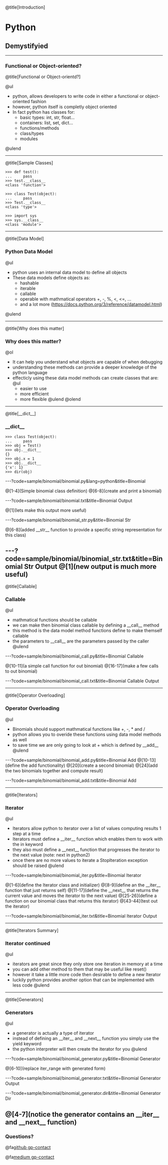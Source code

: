 @title[Introduction]

# Python
## Demystifyied

---

### Functional or Object-oriented?

@title[Functional or Object-orientd?]

@ul

- python, allows developers to write code in either a functional or object-oriented fashion
- however, python itself is completly object oriented
- In fact python has classes for:
    - basic types: int, str, float...
    - containers: list, set, dict...
    - functions/methods
    - class/types
    - modules

@ulend

---

@title[Sample Classes]

```[python]
>>> def test():
...     pass
>>> test.__class__
<class 'function'>
```

```[python]
>>> class Test(object):
...     pass
>>> Test.__class__
<class 'type'>
```

```[python]
>>> import sys
>>> sys.__class__
<class 'module'>
```
---

@title[Data Model]

### Python Data Model

@ul

- python uses an internal data model to define all objects
- These data models define objects as:
    - hashable
    - iterable
    - callable
    - operable with mathmatical operators +, -, %, <, <=, ...
    - and a lot more (https://docs.python.org/3/reference/datamodel.html)

@ulend

---

@title[Why does this matter]

### Why does this matter?

@ol
- It can help you understand what objects are capable of when debugging
- understanding these methods can provide a deeper knowledge of the python language
- effecticly using these data model methods can create classes that are:
    @ul
    - easier to use
    - more efficient
    - more flexible
    @ulend
@olend

---
@title[\_\_dict\_\_]

### \_\_dict\_\_

```
>>> class Test(object):
...     pass
>>> obj = Test()
>>> obj.__dict__
{}
>>> obj.x = 1
>>> obj.__dict__
{'x': 1}
>>> dir(obj)
```

---?code=sample/binomial/binomial.py&lang=python&title=Binomial

@[1-4](Simple binomial class definition)
@[6-8](create and print a binomial)

---?code=sample/binomial/binomial.txt&title=Binomial Output

@[1](lets make this output more useful)

---?code=sample/binomial/binomial_str.py&title=Binomial Str

@[6-8](added \_\_str\_\_ function to provide a specific string representation for this class)

---?code=sample/binomial/binomial_str.txt&title=Binomial Str Output
@[1](new output is much more useful)
---

@title[Callable]

### Callable

@ul
- mathmatical functions should be callable
- we can make then binomial class callable by defining a \_\_call\_\_ method
- this method is the data model method functions define to make themself callable
- the parameters to \_\_call\_\_ are the parameters passed by the caller
@ulend

---?code=sample/binomial/binomial_call.py&title=Binomial Callable

@[10-11](a simple call function for out binomial)
@[16-17](make a few calls to out binomial)

---?code=sample/binomial/binomial_call.txt&title=Binomial Callable Output

---

@title[Operator Overloading]
### Operator Overloading

@ul
- Binomials should support mathmatical functions like +, -, * and /
- python allows you to overide these functions using data model methods as well
- to save time we are only going to look at + which is defined by \_\_add\_\_
@ulend

---?code=sample/binomial/binomial_add.py&title=Binomial Add
@[10-13](define the add functionality)
@[20](create a second binomial)
@[24](add the two binomials together and compute result)

---?code=sample/binomial/binomial_add.txt&title=Binomial Add

---

@title[Iterators]

### Iterator

@ul
- Iterators allow python to iterator over a list of values computing results 1 step at a time
- Iterators must define a \_\_iter\_\_ function which enables them to work with the in keyword
- they also must define a \_\_next\_\_ function that progresses the iterator to the next value (note: next in python2)
- once there are no more values to iterate a StopIteration exception should be raised
@ulend

---?code=sample/binomial/binomial_iter.py&title=Binomial Iterator

@[1-6](define the Iterator class and initializer)
@[8-9](define an the \_\_iter\_\_ function that just returns self)
@[11-17](define the \_\_next\_\_ that returns the current value and moves the iterator to the next value)
@[25-26](define a function on our binomial class that returns this iterator)
@[43-44](test out the iterator)

---?code=sample/binomial/binomial_iter.txt&title=Binomial Iterator Output

---

@title[Iterators Summary]

### Iterator continued

@ul
- iterators are great since they only store one iteration in memory at a time
- you can add other method to them that may be useful like reset()
- however it take a little more code then desirable to define a new Iterator
- luckily python provides another option that can be implemented with less code
@ulend

---
@title[Generators]

### Generators

@ul
- a generator is actually a type of iterator
- instead of defining an \_\_iter\_\_ and \_\_next\_\_ function you simply use the yield keyword
- the python interpreter will then create the iterator for you
@ulend

---?code=sample/binomial/binomial_generator.py&title=Binomial Generator

@[6-10](replace iter_range with generated form)

---?code=sample/binomial/binomial_generator.txt&title=Binomial Generator Output

---?code=sample/binomial/binomial_generator.dir&title=Binomial Generator Dir

@[4-7](notice the generator contains an \_\_iter\_\_ and \_\_next\_\_ function)
---

### Questions?

@fa[github gp-contact](@BrandonHoffman)

@fa[medium gp-contact](brandon.michael.hoffman@gmail.com)
